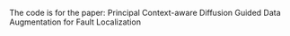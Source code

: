The code is for the paper: Principal Context-aware Diffusion Guided Data Augmentation for Fault  Localization
